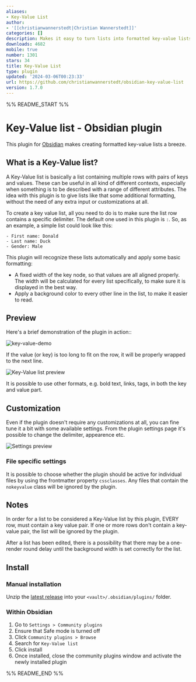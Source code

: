 ```yaml
---
aliases:
- Key-Value List
author:
- '[[christianwannerstedt|Christian Wannerstedt]]'
categories: []
description: Makes it easy to turn lists into formatted key-value lists.
downloads: 4682
mobile: true
number: 1301
stars: 34
title: Key-Value List
type: plugin
updated: '2024-03-06T00:23:33'
url: https://github.com/christianwannerstedt/obsidian-key-value-list
version: 1.7.0
---
```


%% README_START %%

# Key-Value list - Obsidian plugin

This plugin for [Obsidian](https://obsidian.md/) makes creating formatted key-value lists a breeze.

## What is a Key-Value list?
A Key-Value list is basically a list containing multiple rows with pairs of keys and values. These can be useful in all kind of different contexts, especially when something is to be described with a range of different attributes. The idea with this plugin is to give lists like that some additional formatting, without the need of any extra input or customizations at all. 

To create a key value list, all you need to do is to make sure the list row contains a specific delimiter. The default one used in this plugin is `:`. So, as an example, a simple list could look like this:
```
- First name: Donald
- Last name: Duck
- Gender: Male
```

This plugin will recognize these lists automatically and apply some basic formatting:
- A fixed width of the key node, so that values are all aligned properly. The width will be calculated for every list specifically, to make sure it is displayed in the best way.
- Apply a background color to every other line in the list, to make it easier to read.

## Preview
Here's a brief demonstration of the plugin in action::

![key-value-demo](https://github.com/christianwannerstedt/obsidian-key-value-list/assets/25314/8387c00d-8f36-41a0-aa2c-13d8be55cbc1)

If the value (or key) is too long to fit on the row, it will be properly wrapped to the next line. 

![Key-Value list preview](https://github.com/christianwannerstedt/obsidian-key-value-list/assets/25314/b6de6c3a-15ad-43b8-9c43-99c5039cd8d3)

It is possible to use other formats, e.g. bold text, links, tags, in both the key and value part.

## Customization
Even if the plugin doesn't require any customizations at all, you can fine tune it a bit with some available settings. From the plugin settings page it's possible to change the delimiter, appearence etc.

![Settings preview](https://github.com/christianwannerstedt/obsidian-key-value-list/assets/25314/acf39c55-9471-4e71-97ac-99e14eea36d0)

### File specific settings
It is possible to choose whether the plugin should be active for individual files by using the frontmatter property `cssclasses`. Any files that contain the `nokeyvalue` class will be ignored by the plugin.

## Notes
In order for a list to be considered a Key-Value list by this plugin, EVERY row, must contain a key value pair. If one or more rows don't contain a key-value pair, the list will be ignored by the plugin.

After a list has been edited, there is a possibility that there may be a one-render round delay until the background width is set correctly for the list.

## Install

### Manual installation
Unzip the [latest release](https://github.com/christianwannerstedt/obsidian-key-value-list/releases/latest) into your `<vault>/.obsidian/plugins/` folder.

### Within Obsidian
1. Go to `Settings > Community plugins`
2. Ensure that Safe mode is turned off
3. Click `Community plugins > Browse`
4. Search for `Key-Value list`
5. Click install
6. Once installed, close the community plugins window and activate the newly installed plugin


%% README_END %%